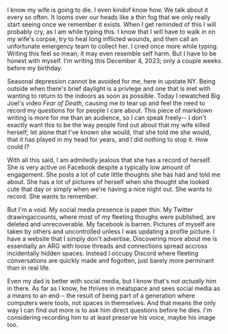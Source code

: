 I know my wife is going to die. I even kindof know how. We talk about it every so often. It looms over our heads like a thin fog that we only really start seeing once we remember it exists. When I get reminded of this I will probably cry, as I am while typing this. I know that I will have to walk in on my wife's corpse, try to heal long inflicted wounds, and then call an unfortunate emergency team to collect her. I cried once more while typing. Writing this feel so mean; it may even resemble self harm. But I have to be honest with myself. I'm writing this December 4, 2023; only a couple weeks before my birthday. 

Seasonal depression cannot be avoided for me, here in upstate NY. Being outside when there's brief daylight is a privlege and one that is met with wanting to return to the indoors as soon as possible. Today I rewatched Big Joel's video *Fear of Death*, causing me to tear up and feel the need to record my questions for for people I care about. This piece of markdown writing is more for me than an audience, so I can speak freely-- I don't exactly want this to be the way people find out about that my wife killed herself; let alone that I've known she would, that she told me she would, that it has played in my head for years, and I did nothing to stop it. How could I?

With all this said, I am admitedly jealous that she has a record of herself. She is very active on Facebook despite a typically low amount of engagement. She posts a lot of cute little thoughts she has had and told me about. She has a lot of pictures of herself when she thought she looked cute that day or simply when we're having a nice night out. She wants to record. She wants to remember.

But I'm a void. My social media presence is paper thin. My Twitter drawingaccounts, where most of my fleeting thoughs were published, are deleted and unrecoverable. My facebook is barren. Pictures of myself are taken by others and uncontrolled unless I was updating a profile picture. I have a website that I simply don't advertise. Discovering more about me is essentially an ARG with loose threads and connections spread accross incidentally hidden spaces. Instead I occupy Discord where fleeting conversations are quickly made and fogotten, just barely more perminant than in real life.

Even my dad is better with social media, but I know that's not *actually* him in there. As far as I know, he thrives in meatspace and sees social media as a means to an end-- the result of being part of a generation where computers were tools, not spaces in themselves. And that means the only way I can find out more is to ask him direct questions before he dies. I'm considering recording him to at least preserve his voice, maybe his image too.